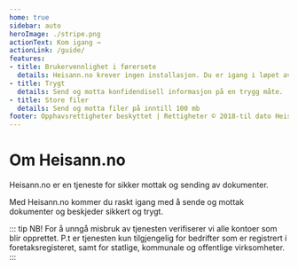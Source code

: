 ```yaml
---
home: true
sidebar: auto
heroImage: ./stripe.png
actionText: Kom igang →
actionLink: /guide/
features:
- title: Brukervennlighet i førersete
  details: Heisann.no krever ingen installasjon. Du er igang i løpet av 15 minutt
- title: Trygt
  details: Send og motta konfidendisell informasjon på en trygg måte.
- title: Store filer
  details: Send og motta filer på inntill 100 mb
footer: Opphavsrettigheter beskyttet | Rettigheter © 2018-til dato Heisann.no
---
```



# Om Heisann.no

Heisann.no er en tjeneste for sikker mottak og sending av dokumenter.

Med Heisann.no kommer du raskt igang med å sende og mottak dokumenter og beskjeder sikkert og trygt.

::: tip NB!
For å unngå misbruk av tjenesten verifiserer vi alle kontoer som blir opprettet. P.t er tjenesten kun tilgjengelig for bedrifter som er registrert i foretaksregisteret, samt for statlige, kommunale og offentlige virksomheter. 
:::



